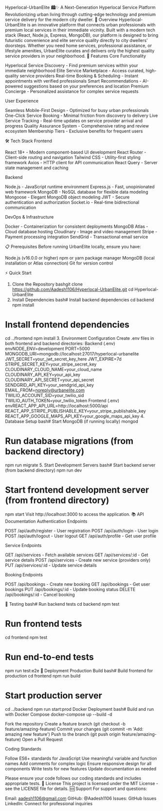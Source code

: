 Hyperlocal-UrbanElite 🏙️✨
A Next-Generation Hyperlocal Service Platform
Revolutionizing urban living through cutting-edge technology and premium service delivery for the modern city dweller.
🌟 Overview
Hyperlocal-UrbanElite is an innovative platform that connects urban professionals with premium local services in their immediate vicinity. Built with a modern tech stack (React, Node.js, Express, MongoDB), our platform is designed to bring futuristic convenience and elite service quality directly to city dwellers' doorsteps.
Whether you need home services, professional assistance, or lifestyle amenities, UrbanElite curates and delivers only the highest quality service providers in your neighborhood.
🚀 Features
Core Functionality

Hyperlocal Service Discovery - Find premium services within your immediate neighborhood
Elite Service Marketplace - Access curated, high-quality service providers
Real-time Booking & Scheduling - Instant appointments with verified professionals
Smart Recommendations - AI-powered suggestions based on your preferences and location
Premium Concierge - Personalized assistance for complex service requests

User Experience

Seamless Mobile-First Design - Optimized for busy urban professionals
One-Click Service Booking - Minimal friction from discovery to delivery
Live Service Tracking - Real-time updates on service provider arrival and progress
Quality Assurance System - Comprehensive rating and review ecosystem
Membership Tiers - Exclusive benefits for frequent users

🛠️ Tech Stack
Frontend

React 18+ - Modern component-based UI development
React Router - Client-side routing and navigation
Tailwind CSS - Utility-first styling framework
Axios - HTTP client for API communication
React Query - Server state management and caching

Backend

Node.js - JavaScript runtime environment
Express.js - Fast, unopinionated web framework
MongoDB - NoSQL database for flexible data modeling
Mongoose - Elegant MongoDB object modeling
JWT - Secure authentication and authorization
Socket.io - Real-time bidirectional communication

DevOps & Infrastructure

Docker - Containerization for consistent deployments
MongoDB Atlas - Cloud database hosting
Cloudinary - Image and video management
Stripe - Payment processing integration
SendGrid - Transactional email service

📋 Prerequisites
Before running UrbanElite locally, ensure you have:

Node.js (v16.0.0 or higher)
npm or yarn package manager
MongoDB (local installation or Atlas connection)
Git for version control

⚡ Quick Start
1. Clone the Repository
bashgit clone https://github.com/Aadesh1106/Hyperlocal-UrbanElite.git
cd Hyperlocal-UrbanElite
2. Install Dependencies
bash# Install backend dependencies
cd backend
npm install

# Install frontend dependencies
cd ../frontend
npm install
3. Environment Configuration
Create .env files in both frontend and backend directories:
Backend (.env)
envNODE_ENV=development
PORT=5000
MONGODB_URI=mongodb://localhost:27017/hyperlocal-urbanelite
JWT_SECRET=your_jwt_secret_key_here
JWT_EXPIRE=7d
STRIPE_SECRET_KEY=your_stripe_secret_key
CLOUDINARY_CLOUD_NAME=your_cloud_name
CLOUDINARY_API_KEY=your_api_key
CLOUDINARY_API_SECRET=your_api_secret
SENDGRID_API_KEY=your_sendgrid_api_key
EMAIL_FROM=noreply@urbanelite.com
TWILIO_ACCOUNT_SID=your_twilio_sid
TWILIO_AUTH_TOKEN=your_twilio_token
Frontend (.env)
envREACT_APP_API_URL=http://localhost:5000/api
REACT_APP_STRIPE_PUBLISHABLE_KEY=your_stripe_publishable_key
REACT_APP_GOOGLE_MAPS_API_KEY=your_google_maps_api_key
4. Database Setup
bash# Start MongoDB (if running locally)
mongod

# Run database migrations (from backend directory)
npm run migrate
5. Start Development Servers
bash# Start backend server (from backend directory)
npm run dev

# Start frontend development server (from frontend directory)
npm start
Visit http://localhost:3000 to access the application.
📚 API Documentation
Authentication Endpoints

POST /api/auth/register - User registration
POST /api/auth/login - User login
POST /api/auth/logout - User logout
GET /api/auth/profile - Get user profile

Service Endpoints

GET /api/services - Fetch available services
GET /api/services/:id - Get service details
POST /api/services - Create new service (providers only)
PUT /api/services/:id - Update service details

Booking Endpoints

POST /api/bookings - Create new booking
GET /api/bookings - Get user bookings
PUT /api/bookings/:id - Update booking status
DELETE /api/bookings/:id - Cancel booking

🧪 Testing
bash# Run backend tests
cd backend
npm test

# Run frontend tests
cd frontend
npm test

# Run end-to-end tests
npm run test:e2e
🚀 Deployment
Production Build
bash# Build frontend for production
cd frontend
npm run build

# Start production server
cd ../backend
npm run start:prod
Docker Deployment
bash# Build and run with Docker Compose
docker-compose up --build -d

Fork the repository
Create a feature branch (git checkout -b feature/amazing-feature)
Commit your changes (git commit -m 'Add: amazing new feature')
Push to the branch (git push origin feature/amazing-feature)
Open a Pull Request

Coding Standards

Follow ES6+ standards for JavaScript
Use meaningful variable and function names
Add comments for complex logic
Ensure responsive design for all components
Write tests for new features
Update documentation as needed

Please ensure your code follows our coding standards and includes appropriate tests.
📄 License
This project is licensed under the MIT License - see the LICENSE file for details.
🆘 Support
For support and questions:

Email: aadesh1106@gmail.com
GitHub: @Aadesh1106
Issues: GitHub Issues
LinkedIn: Connect for professional inquiries

